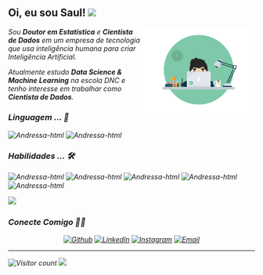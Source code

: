 <h2> Oi, eu sou Saul! <img src="https://media.giphy.com/media/mGcNjsfWAjY5AEZNw6/giphy.gif" width="50"></h2>
<img align='right' src="https://github.com/nirala69/nirala69/blob/master/70804f7e25b11f29db904f2fa7b4cd9d.gif" width="230">

<p><em>
 
Sou **Doutor em Estatística** e **Cientista de Dados** em um empresa de tecnologia que usa inteligência humana para criar Inteligência Artificial.    
 
Atualmente estudo **Data Science & Machine Learning** na escola DNC e tenho interesse em trabalhar como **Cientista de Dados**.
 
<h3> Linguagem ... 💬 </h3>
 
<div>
 
  <img align="center" alt="Andressa-html" height="50" width="40" src="https://cdn.jsdelivr.net/gh/devicons/devicon/icons/python/python-original-wordmark.svg"/>
  <img align="center" alt="Andressa-html" height="50" width="40" src="https://cdn.jsdelivr.net/gh/devicons/devicon/icons/r/r-original.svg"/>

</div>

<h3> Habilidades ... 🛠️ </h3>

<div>
  <img align="center" alt="Andressa-html" height="50" width="40" src="https://cdn.jsdelivr.net/gh/devicons/devicon/icons/github/github-original-wordmark.svg"/>
  <img align="center" alt="Andressa-html" height="70" width="50" src="https://cdn.jsdelivr.net/gh/devicons/devicon/icons/latex/latex-original.svg"/>
  <img align="center" alt="Andressa-html" height="40" width="140" src="https://img.shields.io/badge/Apache_Spark-FFFFFF?style=for-the-badge&logo=apachespark&logoColor=#E35A16"/>
  <img align="center" alt="Andressa-html" height="40" width="140" src="https://img.shields.io/badge/Databricks-FF3621?style=for-the-badge&logo=Databricks&logoColor=white"/>
  <img align="center" alt="Andressa-html" height="80" width="70" src="https://cdn.jsdelivr.net/gh/devicons/devicon/icons/mysql/mysql-original-wordmark.svg"/>


</div>

  
<p><em>
<p><em>

<div>
  <img height="180em" src="https://github-readme-stats.vercel.app/api/top-langs/?username=StunKnife&layout=compact"/>
 
</div>
 

<h3> Conecte Comigo 🤝🏻 </h3>  
<p align="center"> 
<a href="https://github.com/StunKnife"><img alt="Github" src="https://img.shields.io/badge/-Github-000?style=flat&logo=Github&logoColor=white"></a> <a href="https://www.linkedin.com/in/saul-de-azev%C3%AAdo-souza-77b45020b/"><img alt="LinkedIn" src="https://img.shields.io/badge/LinkedIn-Saul de A. Souza-blue?style=flat-square&logo=linkedin"></a> <a href="https://www.instagram.com/saul_asouza/"><img alt="Instagram" src="https://img.shields.io/badge/Instagram-saul_asouza-black?style=flat-square&logo=instagram"></a> <a href="mailto:saul.deasouza@gmail.com"><img alt="Email" src="https://img.shields.io/badge/Email-saul.deasouza@gmail.com-blue?style=flat-square&logo=gmail"></a> 
 
 ---
![Visitor count](https://visitor-badge.laobi.icu/badge?page_id=StunKnife.StunKnife)   <img src="https://media.giphy.com/media/dxn6fRlTIShoeBr69N/giphy.gif" width="30">


